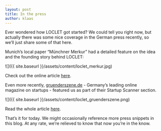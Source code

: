 ```yaml
---
layout: post
title: In the press
author: klaas
---
```


Ever wondered how LOCLET got started? We could tell you right now, but actually there was some nice coverage in the 
German press recently, so we’ll just share some of that here.

Munich’s local paper “Münchner Merkur” had a detailed feature on the idea and the founding story behind LOCLET:

![]({{ site.baseurl }}/assets/content/loclet_merkur.jpg)

Check out the online article [here](http://www.pressreader.com/germany/muenchner-merkur/20150727?page=32).

Even more recently, [gruenderszene.de](http://www.gruenderszene.de) - Germany’s leading online magazine on startups - 
featured us as part of their Startup Scanner section. 

![]({{ site.baseurl }}/assets/content/loclet_gruenderszene.png)

Read the whole article [here](http://www.gruenderszene.de/allgemein/loclet-startup-scanner).

That’s it for today. We might occasionally reference more press snippets in this blog. At any rate, we’re relieved to
know that now you’re in the know.